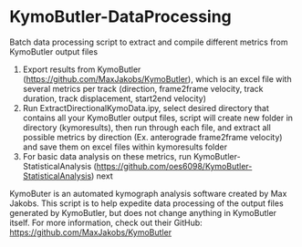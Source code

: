 # KymoButler-DataProcessing
 Batch data processing script to extract and compile different metrics from KymoButler output files

1. Export results from KymoButler (https://github.com/MaxJakobs/KymoButler), which is an excel file with several metrics per track (direction, frame2frame velocity, track duration, track displacement, start2end velocity)
2. Run ExtractDirectionalKymoData.ipy, select desired directory that contains all your KymoButler output files, script will create new folder in directory (kymoresults), then run through each file, and extract all possible metrics by direction (Ex. anterograde frame2frame velocity) and save them on excel files within kymoresults folder
3. For basic data analysis on these metrics, run KymoButler-StatisticalAnalysis (https://github.com/oes6098/KymoButler-StatisticalAnalysis) next

KymoButer is an automated kymograph analysis software created by Max Jakobs. This script is to help expedite data processing of the output files generated by KymoButler, but does not change anything in KymoButler itself. For more information, check out their GitHub: https://github.com/MaxJakobs/KymoButler